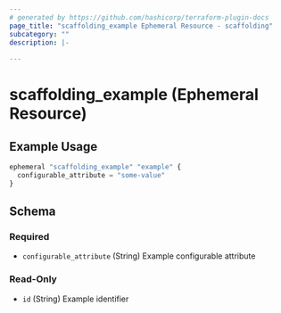 ```yaml
---
# generated by https://github.com/hashicorp/terraform-plugin-docs
page_title: "scaffolding_example Ephemeral Resource - scaffolding"
subcategory: ""
description: |-
  
---
```


# scaffolding_example (Ephemeral Resource)



## Example Usage

```terraform
ephemeral "scaffolding_example" "example" {
  configurable_attribute = "some-value"
}
```

<!-- schema generated by tfplugindocs -->
## Schema

### Required

- `configurable_attribute` (String) Example configurable attribute

### Read-Only

- `id` (String) Example identifier
